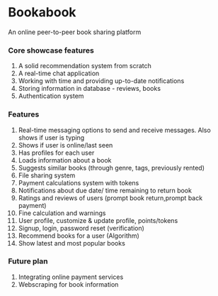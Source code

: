 # Bookabook

An online peer-to-peer book sharing platform 

### Core showcase features

1. A solid recommendation system from scratch
2. A real-time chat application
3. Working with time and providing up-to-date notifications
4. Storing information in database - reviews, books
5. Authentication system

### Features

1. Real-time messaging options to send and receive messages. Also shows if user is typing
2. Shows if user is online/last seen
3. Has profiles for each user
4. Loads information about a book
5. Suggests similar books (through genre, tags, previously rented)
6. File sharing system
7. Payment calculations system with tokens
8. Notifications about due date/ time remaining to return book
9. Ratings and reviews of users (prompt book return,prompt back payment)
10. Fine calculation and warnings
11. User profile, customize & update profile, points/tokens
12. Signup, login, password reset (verification)
13. Recommend books for a user (Algorithm)
14. Show latest and most popular books


### Future plan

1. Integrating online payment services
2. Webscraping for book information
